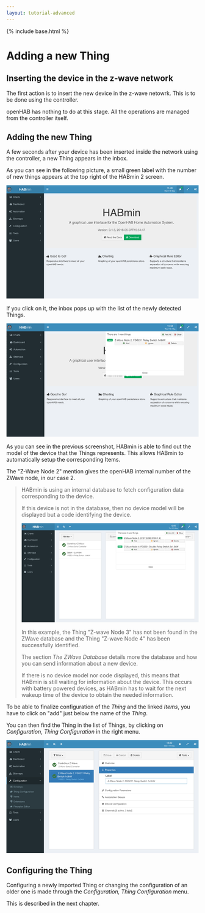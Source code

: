 ```yaml
---
layout: tutorial-advanced
---
```


{% include base.html %}

# Adding a new Thing

## Inserting the device in the z-wave network
The first action is to insert the new device in the z-wave netowrk. This is to be done using the controller.

openHAB has nothing to do at this stage. All the operations are managed from the controller itself.

## Adding the new Thing

A few seconds after your device has been inserted inside the network using the controller, a new Thing appears in the inbox.

As you can see in the following picture, a small green label with the number of new things appears at the top right of the HABmin 2 screen.

![](images/add-node-10.png)

If you click on it, the inbox pops up with the list of the newly detected Things.

![](images/add-node-15.png)

As you can see in the previous screenshot, HABmin is able to find out the model of the device that the Things represents. This allows HABmin to automatically setup the corresponding Items.

The "Z-Wave Node 2" mention gives the openHAB internal number of the ZWave node, in our case 2.


> HABmin is using an internal database to fetch configuration data corresponding to the device.
>
> If this device is not in the database, then no device model will be displayed but a code identifying the device.
>
> ![](images/zwave-node-badnode.png)
>
> In this example, the Thing "Z-wave Node 3" has not been found in the ZWave database and the Thing "Z-wave Node 4" has been successfully identified.
>
> The section *The ZWave Database* details more the database and how you can send information about a new device.
>
> If there is no device model nor code displayed, this means that HABmin is still waiting for information about the device. This occurs with battery powered devices, as HABmin has to wait for the next wakeup time of the device to obtain the needed information.


To be able to finalize configuration of the *Thing* and the linked *Items*, you have to click on "add" just below the name of the *Thing*.

You can then find the Thing in the list of Things, by clicking on *Configuration*, *Thing Configuration* in the right menu.

![](images/add-node-20.png)


## Configuring the Thing

Configuring a newly imported Thing or changing the configuration of an older one is made through the *Configuration, Thing Configuration* menu.

This is described in the next chapter.

